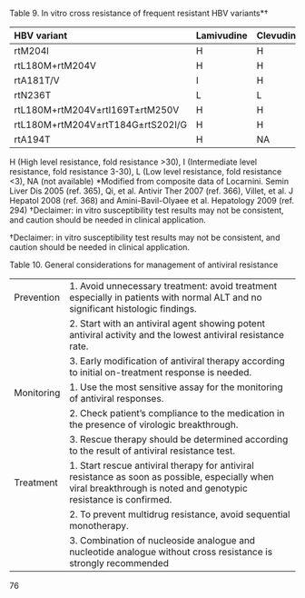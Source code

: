 Table 9. In vitro cross resistance of frequent resistant HBV variants*†

| HBV variant                           | Lamivudine | Clevudine | Telbivudine | Entecavir | Adefovir | Tenofovir |
| :------------------------------------ | :--------- | :-------- | :---------- | :-------- | :------- | :-------- |
| rtM204I                               | H          | H         | H           | I         | L        | L         |
| rtL180M+rtM204V                       | H          | H         | H           | I         | L        | L         |
| rtA181T/V                             | I          | H         | I           | L         | H        | L         |
| rtN236T                               | L          | L         | L           | L         | H        | I         |
| rtL180M+rtM204V±rtI169T±rtM250V       | H          | H         | H           | H         | L        | L         |
| rtL180M+rtM204V±rtT184G±rtS202I/G     | H          | H         | H           | H         | L        | L         |
| rtA194T                               | H          | NA        | I           | L         | H        | H         |

H (High level resistance, fold resistance >30), I (Intermediate level resistance, fold resistance 3-30), L (Low level resistance, fold resistance <3), NA (not available)
*Modified from composite data of Locarnini. Semin Liver Dis 2005 (ref. 365), Qi, et al. Antivir Ther 2007 (ref. 366), Villet, et al. J Hepatol 2008 (ref. 368) and Amini-Bavil-Olyaee et al. Hepatology 2009 (ref. 294)
†Declaimer: in vitro susceptibility test results may not be consistent, and caution should be needed in clinical application.

†Declaimer: in vitro susceptibility test results may not be consistent, and caution should be needed in clinical application.

Table 10. General considerations for management of antiviral resistance

|                   |                                                                                                                                                                                                                                                                         |
| :---------------- | :---------------------------------------------------------------------------------------------------------------------------------------------------------------------------------------------------------------------------------------------------------------------- |
| Prevention        | 1. Avoid unnecessary treatment: avoid treatment especially in patients with normal ALT and no significant histologic findings.                                                                                                                                            |
|                   | 2. Start with an antiviral agent showing potent antiviral activity and the lowest antiviral resistance rate.                                                                                                                                                            |
|                   | 3. Early modification of antiviral therapy according to initial on-treatment response is needed.                                                                                                                                                                        |
| Monitoring        | 1. Use the most sensitive assay for the monitoring of antiviral responses.                                                                                                                                                                                              |
|                   | 2. Check patient’s compliance to the medication in the presence of virologic breakthrough.                                                                                                                                                                              |
|                   | 3. Rescue therapy should be determined according to the result of antiviral resistance test.                                                                                                                                                                            |
| Treatment         | 1. Start rescue antiviral therapy for antiviral resistance as soon as possible, especially when viral breakthrough is noted and genotypic resistance is confirmed.                                                                                                        |
|                   | 2. To prevent multidrug resistance, avoid sequential monotherapy.                                                                                                                                                                                                       |
|                   | 3. Combination of nucleoside analogue and nucleotide analogue without cross resistance is strongly recommended                                                                                                                                                          |

<PAGE>76